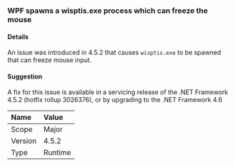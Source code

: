 ### WPF spawns a wisptis.exe process which can freeze the mouse

#### Details

An issue was introduced in 4.5.2 that causes <code>wisptis.exe</code> to be spawned that can freeze mouse input.

#### Suggestion

A fix for this issue is available in a servicing release of the .NET Framework 4.5.2 (hotfix rollup 3026376), or by upgrading to the .NET Framework 4.6

| Name    | Value       |
|:--------|:------------|
| Scope   |Major|
|Version|4.5.2|
|Type|Runtime|

<!-- TODO: Affected APIs? -->
